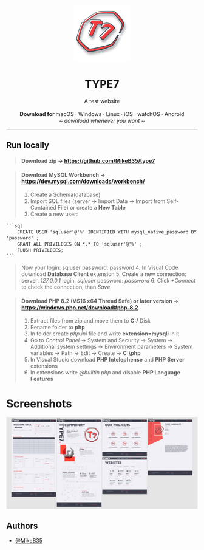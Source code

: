 
<p align="center">
  <a href="#">
    
  </a>
  <p align="center">
   <img width="150" height="150" src="source/img/project/T7product.png" alt="Logo">
  </p>
  <h1 align="center"><b>TYPE7</b></h1>
  <p align="center">
  A test website
    <br />
    <br />
    <b>Download for </b>
    macOS
    ·
    Windows
    ·
    Linux
    ·
    iOS
    ·
    watchOS
    ·
    Android
    <br />
    <i>~ download whenever you want ~</i>
  </p>
</p>

---

## Run locally

>   #### Download zip -> https://github.com/MikeB35/type7

>   #### Download MySQL Workbench -> https://dev.mysql.com/downloads/workbench/
>   1. Create a Schema(database)
>   2. Import SQL files (server -> Import Data -> Import from Self-Contained File) or create a **New Table**
>   3. Create a new user:

    ```sql
        CREATE USER 'sqluser'@'%' IDENTIFIED WITH mysql_native_password BY 'password' ;
        GRANT ALL PRIVILEGES ON *.* TO 'sqluser'@'%' ;
        FLUSH PRIVILEGES;
    ```
    
>   Now your login: sqluser password: password
>   4. In Visual Code download **Database Client** extension
>   5. Create a new connection: server: *127.0.0.1* login: *sqluser* password: *password*
>   6. Click *+Connect* to check the connection, than *Save*

>   #### Download PHP 8.2 (VS16 x64 Thread Safe) or later version -> https://windows.php.net/download#php-8.2
>   1. Extract files from zip and move them to **C:/** Disk 
>   2. Rename folder to **php**
>   3. In folder create *php.ini* file and write **extension=mysqli** in it
>   4. Go to *Control Panel* -> System and Security -> System -> Additional system settings -> Environment parameters -> System variables -> Path -> Edit -> Create -> **C:\php**
>   5. In Visual Studio download **PHP Intelephense** and **PHP Server** extensions
>   6. In extensions write *@builtin php* and disable **PHP Language Features**

# Screenshots
![App Screenshot](source/img/project/screenshot.png)
## Authors

- [@MikeB35](https://www.github.com/MikeB35)

